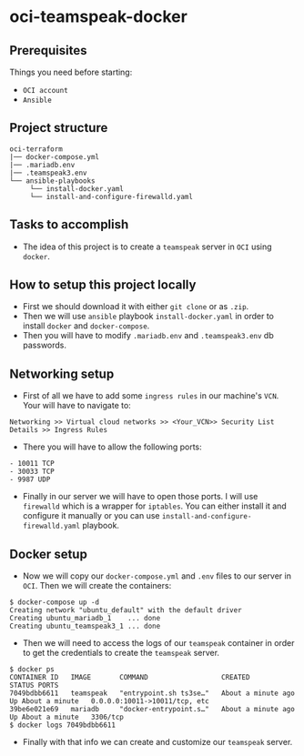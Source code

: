 # oci-teamspeak-docker

## Prerequisites
Things you need before starting:
* `OCI account`
* `Ansible`

## Project structure
```
oci-terraform
|── docker-compose.yml
|── .mariadb.env
|── .teamspeak3.env
└── ansible-playbooks
     └── install-docker.yaml
     └── install-and-configure-firewalld.yaml
```
## Tasks to accomplish
- The idea of this project is to create a `teamspeak` server in `OCI` using `docker`.

## How to setup this project locally
- First we should download it with either `git clone` or as `.zip`.
- Then we will use `ansible` playbook `install-docker.yaml` in order to install `docker` and `docker-compose`.
- Then you will have to modify `.mariadb.env` and `.teamspeak3.env` db passwords.

## Networking setup
- First of all we have to add some `ingress rules` in our machine's `VCN`. Your will have to navigate to:
````
Networking >> Virtual cloud networks >> <Your_VCN>> Security List Details >> Ingress Rules
````
- There you will have to allow the following ports: 
````
- 10011 TCP
- 30033 TCP
- 9987 UDP
````   
- Finally in our server we will have to open those ports. I will use `firewalld` which is a wrapper for `iptables`. You can either install it and configure it manually or you can use `install-and-configure-firewalld.yaml` playbook.

## Docker setup
- Now we will copy our `docker-compose.yml` and `.env` files to our server in `OCI`. Then we will create the containers:
````
$ docker-compose up -d
Creating network "ubuntu_default" with the default driver
Creating ubuntu_mariadb_1    ... done
Creating ubuntu_teamspeak3_1 ... done
````
- Then we will need to access the logs of our `teamspeak` container in order to get the credentials to create the `teamspeak` server.
````
$ docker ps
CONTAINER ID   IMAGE       COMMAND                  CREATED              STATUS PORTS                                                                                         
7049bdbb6611   teamspeak   "entrypoint.sh ts3se…"   About a minute ago   Up About a minute   0.0.0.0:10011->10011/tcp, etc   
39be6e021e69   mariadb     "docker-entrypoint.s…"   About a minute ago   Up About a minute   3306/tcp                                                                                             
$ docker logs 7049bdbb6611                                                                                     
````
- Finally with that info we can create and customize our `teamspeak` server.
